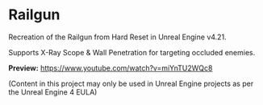 # Railgun

Recreation of the Railgun from Hard Reset in Unreal Engine v4.21.

Supports X-Ray Scope & Wall Penetration for targeting occluded enemies.

**Preview:** https://www.youtube.com/watch?v=miYnTU2WQc8

(Content in this project may only be used in Unreal Engine projects as per the Unreal Engine 4 EULA)
